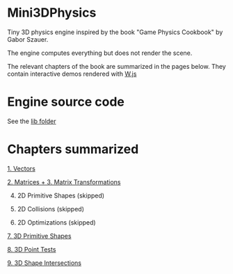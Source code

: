 # Mini3DPhysics

Tiny 3D physics engine inspired by the book "Game Physics Cookbook" by Gabor Szauer.

The engine computes everything but does not render the scene.

The relevant chapters of the book are summarized in the pages below. They contain interactive demos rendered with [W.js](https://xem.github.io/W)

# Engine source code

See the [lib folder](https://github.com/xem/mini3Dphysics/tree/gh-pages/lib)

# Chapters summarized

[1. Vectors](https://xem.github.io/mini3Dphysics/1/)

[2. Matrices + 3. Matrix Transformations](https://xem.github.io/mini3Dphysics/2/)

4. 2D Primitive Shapes (skipped)

5. 2D Collisions (skipped)

6. 2D Optimizations (skipped)

[7. 3D Primitive Shapes](https://xem.github.io/mini3Dphysics/7/)

[8. 3D Point Tests](https://xem.github.io/mini3Dphysics/8/)

[9. 3D Shape Intersections](https://xem.github.io/mini3Dphysics/9/)
<!--



10. 3D Line Intersections

11. Triangles and Meshes

12. Models and Scenes

13. Camera and Frustum

14. Constraint Solving

15. Manifolds and Impulses

16. Springs and Joints

-->